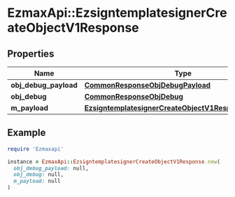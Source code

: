 # EzmaxApi::EzsigntemplatesignerCreateObjectV1Response

## Properties

| Name | Type | Description | Notes |
| ---- | ---- | ----------- | ----- |
| **obj_debug_payload** | [**CommonResponseObjDebugPayload**](CommonResponseObjDebugPayload.md) |  |  |
| **obj_debug** | [**CommonResponseObjDebug**](CommonResponseObjDebug.md) |  | [optional] |
| **m_payload** | [**EzsigntemplatesignerCreateObjectV1ResponseMPayload**](EzsigntemplatesignerCreateObjectV1ResponseMPayload.md) |  |  |

## Example

```ruby
require 'Ezmaxapi'

instance = EzmaxApi::EzsigntemplatesignerCreateObjectV1Response.new(
  obj_debug_payload: null,
  obj_debug: null,
  m_payload: null
)
```

